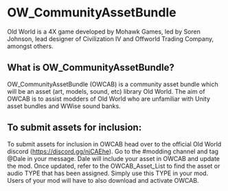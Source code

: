 # OW_CommunityAssetBundle

Old World is a 4X game developed by Mohawk Games, led by Soren Johnson, lead designer of Civilization IV and Offworld Trading Company, amongst others.

What is OW_CommunityAssetBundle?
--------------------------------

OW_CommunityAssetBundle (OWCAB) is a community asset bundle which will be an asset (art, models, sound, etc) library Old World. The aim of OWCAB is to assist modders of Old World who are unfamiliar with Unity asset bundles and WWise sound banks.

To submit assets for inclusion:
-------------------------------

To submit assets for inclusion in OWCAB head over to the official Old World discord (https://discord.gg/njCAEhe). Go to the #modding channel and tag @Dale in your message. Dale will include your asset in OWCAB and update the mod. Once updated, refer to the OWCAB_Asset_List to find the asset or audio TYPE that has been assigned. Simply use this TYPE in your mod. Users of your mod will have to also download and activate OWCAB.
